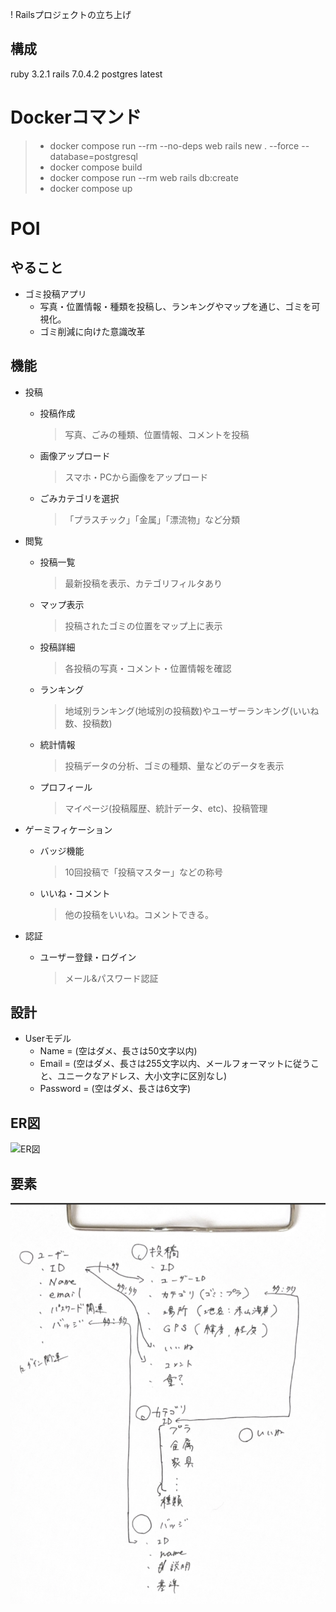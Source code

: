 ! Railsプロジェクトの立ち上げ
## 構成
ruby 3.2.1
rails 7.0.4.2
postgres latest
# Dockerコマンド
> - docker compose run --rm --no-deps web rails new . --force --database=postgresql
> - docker compose build
> - docker compose run --rm web rails db:create
> - docker compose up


# POI
## やること
 - ゴミ投稿アプリ
    - 写真・位置情報・種類を投稿し、ランキングやマップを通じ、ゴミを可視化。
    - ゴミ削減に向けた意識改革

## 機能

 - 投稿
    - 投稿作成
        > 写真、ごみの種類、位置情報、コメントを投稿
    - 画像アップロード
        > スマホ・PCから画像をアップロード
    - ごみカテゴリを選択
        > 「プラスチック」「金属」「漂流物」など分類

- 閲覧
    - 投稿一覧
        > 最新投稿を表示、カテゴリフィルタあり
    - マップ表示
        > 投稿されたゴミの位置をマップ上に表示
    - 投稿詳細
        > 各投稿の写真・コメント・位置情報を確認
    - ランキング
        > 地域別ランキング(地域別の投稿数)やユーザーランキング(いいね数、投稿数)
    - 統計情報
        > 投稿データの分析、ゴミの種類、量などのデータを表示
    - プロフィール
        > マイページ(投稿履歴、統計データ、etc)、投稿管理

- ゲーミフィケーション
    - バッジ機能
        > 10回投稿で「投稿マスター」などの称号
    - いいね・コメント
        > 他の投稿をいいね。コメントできる。

- 認証
    - ユーザー登録・ログイン
        > メール&パスワード認証

## 設計
- Userモデル
    - Name = (空はダメ、長さは50文字以内)
    - Email = (空はダメ、長さは255文字以内、メールフォーマットに従うこと、ユニークなアドレス、大小文字に区別なし)
    - Password = (空はダメ、長さは6文字)

## ER図
![ER図](./README/ER図.png)

## 要素
![要素](./README/youso.png)